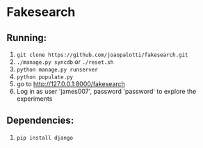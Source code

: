 # Fakesearch

Running:
--------

1. `git clone https://github.com/joaopalotti/fakesearch.git`
2. `./manage.py syncdb` or `./reset.sh`
3. `python manage.py runserver` 
4. `python populate.py`
5. go to http://127.0.0.1:8000/fakesearch
6. Log in as user 'james007', password 'password' to explore the experiments


Dependencies:
------------
1. `pip install django`



